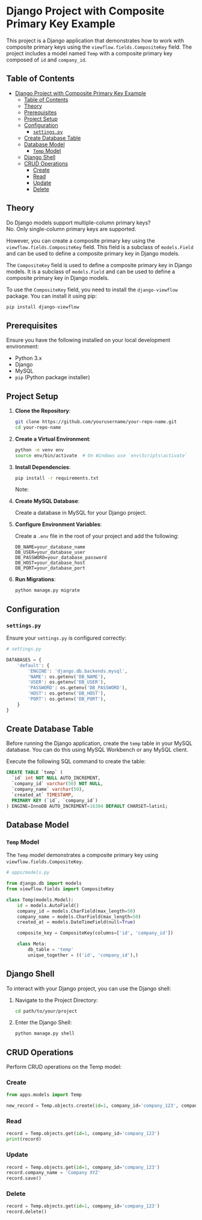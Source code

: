 # Django Project with Composite Primary Key Example

This project is a Django application that demonstrates how to work with composite primary keys using the `viewflow.fields.CompositeKey` field. The project includes a model named `Temp` with a composite primary key composed of `id` and `company_id`.

## Table of Contents

- [Django Project with Composite Primary Key Example](#django-project-with-composite-primary-key-example)
  - [Table of Contents](#table-of-contents)
  - [Theory](#theory)
  - [Prerequisites](#prerequisites)
  - [Project Setup](#project-setup)
  - [Configuration](#configuration)
    - [`settings.py`](#settingspy)
  - [Create Database Table](#create-database-table)
  - [Database Model](#database-model)
    - [`Temp` Model](#temp-model)
  - [Django Shell](#django-shell)
  - [CRUD Operations](#crud-operations)
    - [Create](#create)
    - [Read](#read)
    - [Update](#update)
    - [Delete](#delete)


## Theory
Do Django models support multiple-column primary keys? <br>
No. Only single-column primary keys are supported.

However, you can create a composite primary key using the `viewflow.fields.CompositeKey` field. This field is a subclass of `models.Field` and can be used to define a composite primary key in Django models.

The `CompositeKey` field is used to define a composite primary key in Django models. It is a subclass of `models.Field` and can be used to define a composite primary key in Django models.

To use the `CompositeKey` field, you need to install the `django-viewflow` package. You can install it using pip:

```bash
pip install django-viewflow
```


## Prerequisites

Ensure you have the following installed on your local development environment:

- Python 3.x
- Django
- MySQL
- `pip` (Python package installer)

## Project Setup

1. **Clone the Repository**:

    ```bash
    git clone https://github.com/yourusername/your-repo-name.git
    cd your-repo-name
    ```

2. **Create a Virtual Environment**:

    ```bash
    python -m venv env
    source env/bin/activate  # On Windows use `env\Scripts\activate`
    ```

3. **Install Dependencies**:

    ```bash
    pip install -r requirements.txt
    ```

    Note: 

4. **Create MySQL Database**:

    Create a database in MySQL for your Django project.

5. **Configure Environment Variables**:

    Create a `.env` file in the root of your project and add the following:

    ```env
    DB_NAME=your_database_name
    DB_USER=your_database_user
    DB_PASSWORD=your_database_password
    DB_HOST=your_database_host
    DB_PORT=your_database_port
    ```

6. **Run Migrations**:

    ```bash
    python manage.py migrate
    ```

## Configuration

### `settings.py`

Ensure your `settings.py` is configured correctly:

```python
# settings.py

DATABASES = {
    'default': {
        'ENGINE': 'django.db.backends.mysql',
        'NAME': os.getenv('DB_NAME'),
        'USER': os.getenv('DB_USER'),
        'PASSWORD': os.getenv('DB_PASSWORD'),
        'HOST': os.getenv('DB_HOST'),
        'PORT': os.getenv('DB_PORT'),
    }
}
```

## Create Database Table

Before running the Django application, create the `temp` table in your MySQL database. You can do this using MySQL Workbench or any MySQL client.

Execute the following SQL command to create the table:

```sql
CREATE TABLE `temp` (
  `id` int NOT NULL AUTO_INCREMENT,
  `company_id` varchar(50) NOT NULL,
  `company_name` varchar(50),
  `created_at` TIMESTAMP,
  PRIMARY KEY (`id`, `company_id`)
) ENGINE=InnoDB AUTO_INCREMENT=16384 DEFAULT CHARSET=latin1;
```

## Database Model

### `Temp` Model

The `Temp` model demonstrates a composite primary key using `viewflow.fields.CompositeKey`.

```python
# apps/models.py

from django.db import models
from viewflow.fields import CompositeKey

class Temp(models.Model):
    id = models.AutoField()
    company_id = models.CharField(max_length=50)
    company_name = models.CharField(max_length=50)
    created_at = models.DateTimeField(null=True)

    composite_key = CompositeKey(columns=['id', 'company_id'])

    class Meta:
        db_table = 'temp'
        unique_together = (('id', 'company_id'),)
```

## Django Shell

To interact with your Django project, you can use the Django shell:

1. Navigate to the Project Directory:

   ```bash
   cd path/to/your/project
   ```

2. Enter the Django Shell:

   ```bash
   python manage.py shell
   ```
   

## CRUD Operations

Perform CRUD operations on the Temp model:

### Create

```python
from apps.models import Temp

new_record = Temp.objects.create(id=1, company_id='company_123', company_name='Company ABC')
```

### Read

```python
record = Temp.objects.get(id=1, company_id='company_123')
print(record)
```

### Update

```python
record = Temp.objects.get(id=1, company_id='company_123')
record.company_name = 'Company XYZ'
record.save()
```

### Delete

```python
record = Temp.objects.get(id=1, company_id='company_123')
record.delete()
```
